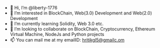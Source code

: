 - 👋 Hi, I’m @liberty-1776
- 👀 I’m interested in BlockChain, Web(3.0) Development and Web(2.0) Development
- 🌱 I’m currently learning Solidity, Web 3.0 etc.
- 💞️ I’m looking to collaborate on BlockChain, Cryptocurrency, Ethereum Virtual Machine, NodeJs and Python projects
- 📫 You can mail me at my emailID: hritikgl5@gmailc.om

<!---
liberty-1776/liberty-1776 is a ✨ special ✨ repository because its `README.md` (this file) appears on your GitHub profile.
You can click the Preview link to take a look at your changes.
--->
